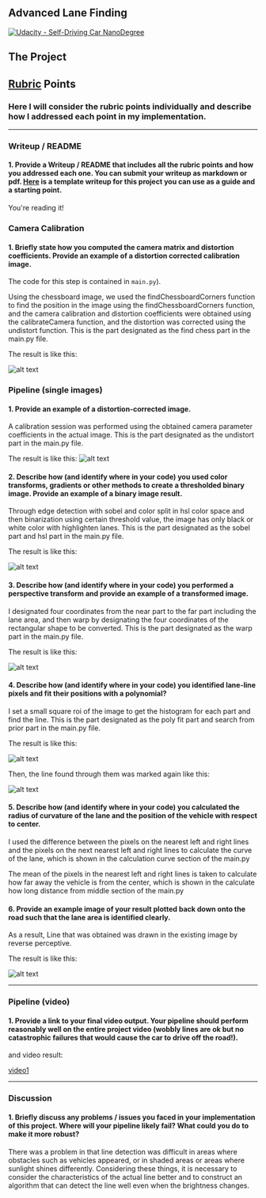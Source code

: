 ## Advanced Lane Finding
[![Udacity - Self-Driving Car NanoDegree](https://s3.amazonaws.com/udacity-sdc/github/shield-carnd.svg)](http://www.udacity.com/drive)

The Project
---

[//]: # (Image References)

[image1]: ./output_images/chess_undistort.jpg "Undistorted"
[image2]: ./output_images/road_undistort.jpg "Road Transformed"
[image3]: ./output_images/road_final_binary.jpg "Binary Example"
[image4]: ./output_images/road_warp.jpg "Warp Example"
[image5]: ./output_images/road_poly.jpg "Fit Visual"
[image6]: ./output_images/road_lane.jpg "Fit Visual"
[image7]: ./output_images/final_lane_result.jpg "Output"
[video1]: ./output.mp4 "Video"

## [Rubric](https://review.udacity.com/#!/rubrics/571/view) Points

### Here I will consider the rubric points individually and describe how I addressed each point in my implementation.  

---

### Writeup / README

#### 1. Provide a Writeup / README that includes all the rubric points and how you addressed each one.  You can submit your writeup as markdown or pdf.  [Here](https://github.com/udacity/CarND-Advanced-Lane-Lines/blob/master/writeup_template.md) is a template writeup for this project you can use as a guide and a starting point.  

You're reading it!

### Camera Calibration

#### 1. Briefly state how you computed the camera matrix and distortion coefficients. Provide an example of a distortion corrected calibration image.

The code for this step is contained in `main.py`).

Using the chessboard image, we used the findChessboardCorners function to find the position in the image using the findChessboardCorners function, and the camera calibration and distortion coefficients were obtained using the calibrateCamera function, and the distortion was corrected using the undistort function. 
This is the part designated as the find chess part in the main.py file.

The result is like this:

![alt text][image1]

### Pipeline (single images)

#### 1. Provide an example of a distortion-corrected image.

A calibration session was performed using the obtained camera parameter coefficients in the actual image.
This is the part designated as the undistort part in the main.py file.

The result is like this:
![alt text][image2]

#### 2. Describe how (and identify where in your code) you used color transforms, gradients or other methods to create a thresholded binary image.  Provide an example of a binary image result.

Through edge detection with sobel and color split in hsl color space and then binarization using certain threshold value, the image has only black or white color with highlighten lanes.
This is the part designated as the sobel part and hsl part in the main.py file.

The result is like this:

![alt text][image3]

#### 3. Describe how (and identify where in your code) you performed a perspective transform and provide an example of a transformed image.

I designated four coordinates from the near part to the far part including the lane area, and then warp by designating the four coordinates of the rectangular shape to be converted.
This is the part designated as the warp part in the main.py file.

The result is like this:

![alt text][image4]

#### 4. Describe how (and identify where in your code) you identified lane-line pixels and fit their positions with a polynomial?

I set a small square roi of the image to get the histogram for each part and find the line.
This is the part designated as the poly fit part and search from prior part in the main.py file.

The result is like this:

![alt text][image5]

Then, the line found through them was marked again like this:

![alt text][image6]

#### 5. Describe how (and identify where in your code) you calculated the radius of curvature of the lane and the position of the vehicle with respect to center.

I used the difference between the pixels on the nearest left and right lines and the pixels on the next nearest left and right lines to calculate the curve of the lane, which is shown in the calculation curve section of the main.py

The mean of the pixels in the nearest left and right lines is taken to calculate how far away the vehicle is from the center, which is shown in the calculate how long distance from middle section of the main.py

#### 6. Provide an example image of your result plotted back down onto the road such that the lane area is identified clearly.

As a result, Line that was obtained was drawn in the existing image by reverse perceptive.

The result is like this:

![alt text][image7]

---

### Pipeline (video)

#### 1. Provide a link to your final video output.  Your pipeline should perform reasonably well on the entire project video (wobbly lines are ok but no catastrophic failures that would cause the car to drive off the road!).
and video result:

[video1]

---

### Discussion

#### 1. Briefly discuss any problems / issues you faced in your implementation of this project.  Where will your pipeline likely fail?  What could you do to make it more robust?

There was a problem in that line detection was difficult in areas where obstacles such as vehicles appeared, or in shaded areas or areas where sunlight shines differently.
Considering these things, it is necessary to consider the characteristics of the actual line better and to construct an algorithm that can detect the line well even when the brightness changes.

